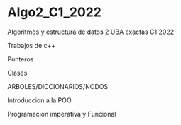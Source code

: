 # Algo2_C1_2022
Algoritmos y estructura de datos 2 UBA exactas C1 2022

Trabajos de c++

Punteros

Clases

ARBOLES/DICCIONARIOS/NODOS

Introduccion a la POO

Programacion imperativa y Funcional

